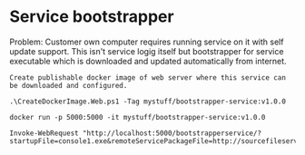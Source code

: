 # Service bootstrapper
Problem: Customer own computer requires running service on it with self update support. This isn't service logig itself but bootstrapper
for service executable which is downloaded and updated automatically from internet.

```
Create publishable docker image of web server where this service can be downloaded and configured.

.\CreateDockerImage.Web.ps1 -Tag mystuff/bootstrapper-service:v1.0.0

docker run -p 5000:5000 -it mystuff/bootstrapper-service:v1.0.0

Invoke-WebRequest "http://localhost:5000/bootstrapperservice/?startupFile=console1.exe&remoteServicePackageFile=http://sourcefileserver.fi/yourownservice.zip" 
```